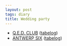 ```yaml
---
layout: post
tags: diary
title: Wedding party
---
```


* [Q.E.D. CLUB](http://www.qed.co.jp/) ([tabelog](http://r.tabelog.com/tokyo/A1303/A130302/13003164/))
* [ANTWERP SIX](http://www.belgianbeercafe.jp/) ([tabelog](http://r.tabelog.com/tokyo/A1301/A130103/13043438/))
